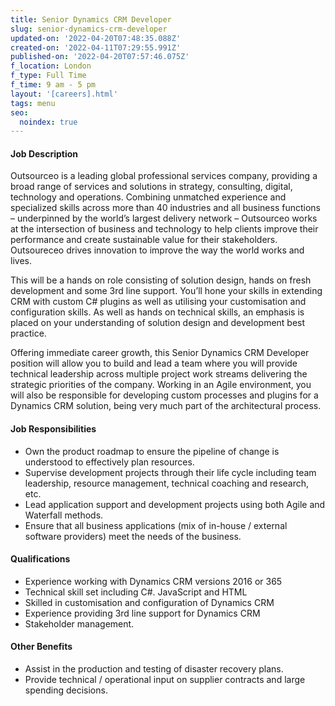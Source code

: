 ```yaml
---
title: Senior Dynam‎ics CRM Developer
slug: senior-dynamics-crm-developer
updated-on: '2022-04-20T07:48:35.088Z'
created-on: '2022-04-11T07:29:55.991Z'
published-on: '2022-04-20T07:57:46.075Z'
f_location: London
f_type: Full Time
f_time: 9 am - 5 pm
layout: '[careers].html'
tags: menu
seo:
  noindex: true
---
```


#### Job Description

Outsourceo is a leading global professional services company, providing a broad range of services and solutions in strategy, consulting, digital, technology and operations. Combining unmatched experience and specialized skills across more than 40 industries and all business functions – underpinned by the world’s largest delivery network – Outsourceo works at the intersection of business and technology to help clients improve their performance and create sustainable value for their stakeholders. Outsoureceo drives innovation to improve the way the world works and lives.

This will be a hands on role consisting of solution design, hands on fresh development and some 3rd line support. You’ll hone your skills in extending CRM with custom C# plugins as well as utilising your customisation and configuration skills. As well as hands on technical skills, an emphasis is placed on your understanding of solution design and development best practice.

Offering immediate career growth, this Senior Dynamics CRM Developer position will allow you to build and lead a team where you will provide technical leadership across multiple project work streams delivering the strategic priorities of the company. Working in an Agile environment, you will also be responsible for developing custom processes and plugins for a Dynamics CRM solution, being very much part of the architectural process.

#### Job Responsibilities

*   Own the product roadmap to ensure the pipeline of change is understood to effectively plan resources.
*   Supervise development projects through their life cycle including team leadership, resource management, technical coaching and research, etc.
*   Lead application support and development projects using both Agile and Waterfall methods.
*   Ensure that all business applications (mix of in-house / external software providers) meet the needs of the business.

#### Qualifications

*   Experience working with Dynamics CRM versions 2016 or 365
*   Technical skill set including C#. JavaScript and HTML
*   Skilled in customisation and configuration of Dynamics CRM
*   Experience providing 3rd line support for Dynamics CRM
*   Stakeholder management.

#### Other Benefits

*   Assist in the production and testing of disaster recovery plans.
*   Provide technical / operational input on supplier contracts and large spending decisions.

‍
